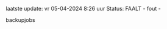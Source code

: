 laatste update: 
vr 05-04-2024  8:26   uur 
Status: FAALT - fout - 
<div class="service R">backupjobs</div>